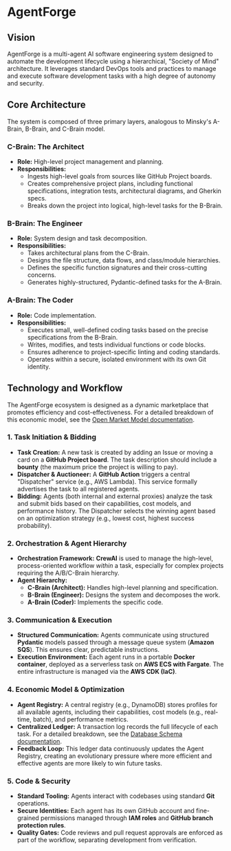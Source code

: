 # AgentForge

## Vision

AgentForge is a multi-agent AI software engineering system designed to automate the development lifecycle using a hierarchical, "Society of Mind" architecture. It leverages standard DevOps tools and practices to manage and execute software development tasks with a high degree of autonomy and security.

## Core Architecture

The system is composed of three primary layers, analogous to Minsky's A-Brain, B-Brain, and C-Brain model.

### C-Brain: The Architect
- **Role:** High-level project management and planning.
- **Responsibilities:**
    - Ingests high-level goals from sources like GitHub Project boards.
    - Creates comprehensive project plans, including functional specifications, integration tests, architectural diagrams, and Gherkin specs.
    - Breaks down the project into logical, high-level tasks for the B-Brain.

### B-Brain: The Engineer
- **Role:** System design and task decomposition.
- **Responsibilities:**
    - Takes architectural plans from the C-Brain.
    - Designs the file structure, data flows, and class/module hierarchies.
    - Defines the specific function signatures and their cross-cutting concerns.
    - Generates highly-structured, Pydantic-defined tasks for the A-Brain.

### A-Brain: The Coder
- **Role:** Code implementation.
- **Responsibilities:**
    - Executes small, well-defined coding tasks based on the precise specifications from the B-Brain.
    - Writes, modifies, and tests individual functions or code blocks.
    - Ensures adherence to project-specific linting and coding standards.
    - Operates within a secure, isolated environment with its own Git identity.

## Technology and Workflow

The AgentForge ecosystem is designed as a dynamic marketplace that promotes efficiency and cost-effectiveness. For a detailed breakdown of this economic model, see the [Open Market Model documentation](./docs/open-market.md).

### 1. Task Initiation & Bidding
- **Task Creation:** A new task is created by adding an Issue or moving a card on a **GitHub Project board**. The task description should include a **bounty** (the maximum price the project is willing to pay).
- **Dispatcher & Auctioneer:** A **GitHub Action** triggers a central "Dispatcher" service (e.g., AWS Lambda). This service formally advertises the task to all registered agents.
- **Bidding:** Agents (both internal and external proxies) analyze the task and submit bids based on their capabilities, cost models, and performance history. The Dispatcher selects the winning agent based on an optimization strategy (e.g., lowest cost, highest success probability).

### 2. Orchestration & Agent Hierarchy
- **Orchestration Framework:** **CrewAI** is used to manage the high-level, process-oriented workflow *within* a task, especially for complex projects requiring the A/B/C-Brain hierarchy.
- **Agent Hierarchy:**
    - **C-Brain (Architect):** Handles high-level planning and specification.
    - **B-Brain (Engineer):** Designs the system and decomposes the work.
    - **A-Brain (Coder):** Implements the specific code.

### 3. Communication & Execution
- **Structured Communication:** Agents communicate using structured **Pydantic** models passed through a message queue system (**Amazon SQS**). This ensures clear, predictable instructions.
- **Execution Environment:** Each agent runs in a portable **Docker container**, deployed as a serverless task on **AWS ECS with Fargate**. The entire infrastructure is managed via the **AWS CDK (IaC)**.

### 4. Economic Model & Optimization
- **Agent Registry:** A central registry (e.g., DynamoDB) stores profiles for all available agents, including their capabilities, cost models (e.g., real-time, batch), and performance metrics.
- **Centralized Ledger:** A transaction log records the full lifecycle of each task. For a detailed breakdown, see the [Database Schema documentation](./docs/database-schema.md).
- **Feedback Loop:** This ledger data continuously updates the Agent Registry, creating an evolutionary pressure where more efficient and effective agents are more likely to win future tasks.

### 5. Code & Security
- **Standard Tooling:** Agents interact with codebases using standard **Git** operations.
- **Secure Identities:** Each agent has its own GitHub account and fine-grained permissions managed through **IAM roles** and **GitHub branch protection rules**.
- **Quality Gates:** Code reviews and pull request approvals are enforced as part of the workflow, separating development from verification.
